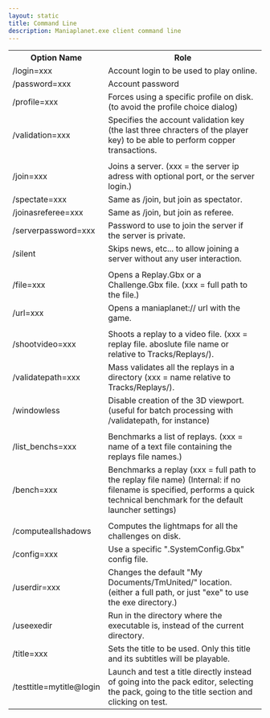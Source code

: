 ```yaml
---
layout: static
title: Command Line
description: Maniaplanet.exe client command line 
---
```


<table>
  <tr>
    <th>Option Name</th><th>Role</th>
  </tr>
  <tr>
    <td>/login=xxx</td><td>Account login to be used to play online.</td>
  </tr>
  <tr>
    <td>/password=xxx</td><td>Account password</td>
  </tr>
  <tr>
    <td>/profile=xxx</td><td>Forces using a specific profile on disk. (to avoid the profile choice dialog)</td>
  </tr>
  <tr>
    <td>/validation=xxx</td><td>Specifies the account validation key (the last three chracters of the player key) to be able to perform copper transactions.</td>
  </tr>
  <tr>
	<td colspan="2"></td>
  </tr>
  <tr>
	<td>/join=xxx</td><td>Joins a server. (xxx = the server ip adress with optional port, or the server login.)</td>
  </tr>
  <tr>
	<td>/spectate=xxx</td><td>Same as /join, but join as spectator.</td>
  </tr>
  <tr>
	<td>/joinasreferee=xxx</td><td>Same as /join, but join as referee.</td>
  </tr>
  <tr>
	<td>/serverpassword=xxx</td><td>Password to use to join the server if the server is private.</td>
  </tr>
  <tr>
	<td>/silent</td><td>Skips news, etc... to allow joining a server without any user interaction.</td>
  </tr>
  <tr>
	<td colspan="2"></td>
  </tr>
  <tr>
	<td>/file=xxx</td><td>Opens a Replay.Gbx or a Challenge.Gbx file. (xxx = full path to the file.)</td>
  </tr>
  <tr>
	<td>/url=xxx</td><td>Opens a maniaplanet:// url with the game.</td>
  </tr>
  <tr>
	<td colspan="2"></td>
  </tr>
  <tr>
	<td>/shootvideo=xxx</td><td>Shoots a replay to a video file. (xxx = replay file. aboslute file name or relative to Tracks/Replays/).</td>
  </tr>
  <tr>
	<td>/validatepath=xxx</td><td>Mass validates all the replays in a directory (xxx = name relative to Tracks/Replays/).</td>
  </tr>
  <tr>
	<td>/windowless</td><td>Disable creation of the 3D viewport. (useful for batch processing with /validatepath, for instance)</td>
  </tr>
  <tr>
	<td colspan="2"></td>
  </tr>
  <tr>
	<td>/list_benchs=xxx</td><td>Benchmarks a list of replays. (xxx = name of a text file containing the replays file names.)</td>
  </tr>
  <tr>
	<td>/bench=xxx</td><td>Benchmarks a replay (xxx = full path to the replay file name) (Internal: if no filename is specified, performs a quick technical benchmark for the default launcher settings)</td>
  </tr>
  <tr>
	<td colspan="2"></td>
  </tr>
  <tr>
	<td>/computeallshadows</td><td>Computes the lightmaps for all the challenges on disk.</td>
  </tr>
  <tr>
	<td>/config=xxx</td><td>Use a specific ".SystemConfig.Gbx" config file.</td>
  </tr>
  <tr>
	<td>/userdir=xxx</td><td>Changes the default "My Documents/TmUnited/" location. (either a full path, or just "exe" to use the exe directory.)</td>
  </tr>
  <tr>
	<td>/useexedir</td><td>Run in the directory where the executable is, instead of the current directory.</td>
  </tr>
  <tr>
  <td>/title=xxx</td><td>Sets the title to be used. Only this title and its subtitles will be playable.</td>
  </tr>
  <tr>
	<td>/testtitle=mytitle@login</td><td>Launch and test a title directly instead of going into the pack editor, selecting the pack, going to the title section and clicking on test.</td>
  </tr>
</table>
